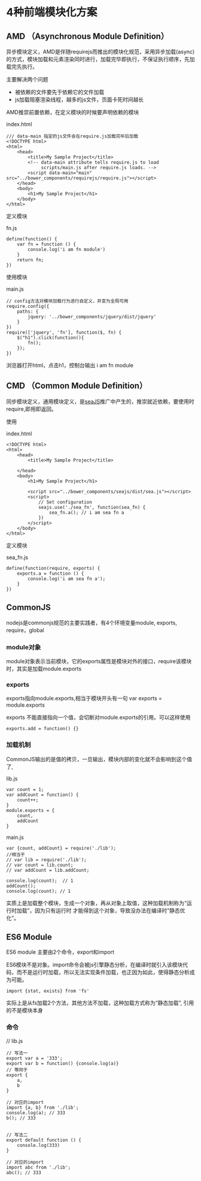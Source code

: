 # 4种前端模块化方案

## AMD （Asynchronous Module Definition）

异步模块定义，AMD是伴随requirejs而推出的模块化规范，采用异步加载(async)的方式，模块加载和元素渲染同时进行，加载完毕即执行，不保证执行顺序，先加载完先执行。

主要解决两个问题
* 被依赖的文件要先于依赖它的文件加载
* js加载阻塞渲染线程，越多的js文件，页面卡死时间越长

AMD推崇前置依赖，在定义模块的时候要声明依赖的模块

index.html
```
/// data-main 指定的js文件会在require.js加载完毕后加载
<!DOCTYPE html>
<html>
    <head>
        <title>My Sample Project</title>
        <!-- data-main attribute tells require.js to load
             scripts/main.js after require.js loads. -->
        <script data-main="main" src="../bower_components/requirejs/require.js"></script>
    </head>
    <body>
        <h1>My Sample Project</h1>
    </body>
</html>
```

定义模块

fn.js
```
define(function() {
    var fn = function () {
        console.log('i am fn module')
    }
    return fn;
})
```

使用模块

main.js
```
// config方法对模块加载行为进行自定义，并变为全局可用
require.config({
    paths: {
        jquery: '../bower_components/jquery/dist/jquery'
    }
})
require(['jquery', 'fn'], function($, fn) {
    $("h1").click(function(){
        fn();
    });
})
```
浏览器打开html，点击h1，控制台输出 i am fn module

## CMD （Common Module Definition）

同步模块定义，通用模块定义，是[seaJS](https://seajs.github.io/seajs/docs/)推广中产生的，推崇就近依赖，要使用时require,即用即返回。

使用

index.html
```
<!DOCTYPE html>
<html>
    <head>
        <title>My Sample Project</title>
        
    </head>
    <body>
        <h1>My Sample Project</h1>

        <script src="../bower_components/seajs/dist/sea.js"></script>
        <script>
            // Set configuration
            seajs.use('./sea_fn', function(sea_fn) {
                sea_fn.a(); // i am sea fn a
            })
        </script>
    </body>
</html>
```

定义模块

sea_fn.js
```
define(function(require, exports) {
    exports.a = function () {
        console.log('i am sea fn a');
    }
})

```

## CommonJS

nodejs是commonjs规范的主要实践者，有4个环境变量module, exports, require，global

### module对象

module对象表示当前模块，它的exports属性是模块对外的接口，require该模块时，其实是加载module.exports

### exports

exports指向module.exports,相当于模块开头有一句 var exports = module.exports

exports 不能直接指向一个值，会切断对module.exports的引用。可以这样使用 
```
exports.add = function() {}
```

### 加载机制

CommonJS输出的是值的拷贝，一旦输出，模块内部的变化就不会影响到这个值了,

lib.js
```
var count = 1;
var addCount = function() {
    count++;
}
module.exports = {
    count,
    addCount
}
```

main.js
```
var {count, addCount} = require('./lib');
//相当于
// var lib = require('./lib');
// var count = lib.count;
// var addCount = lib.addCount;

console.log(count);  // 1
addCount();
console.log(count); // 1
```

实质上是加载整个模块，生成一个对象，再从对象上取值，这种加载机制称为“运行时加载”，因为只有运行时
才能得到这个对象，导致没办法在编译时“静态优化”。

## ES6 Module

ES6 module 主要由2个命令，export和import

ES6模块不是对象。import命令会被js引擎静态分析，在编译时就引入该模块代码，而不是运行时加载，所以无法实现条件加载，也正因为如此，使得静态分析成为可能。

```
import {stat, exists} from 'fs'
```
实际上是从fs加载2个方法，其他方法不加载，这种加载方式称为“静态加载”,
引用的不是模块本身

### 命令

// lib.js

```
// 写法一
export var a = '333';
export var b = function() {console.log(a)}
// 等同于
export {
    a,
    b
}

// 对应的import
import {a, b} from './lib';
console.log(a); // 333
b(); // 333


// 写法二
export default function () {
    console.log(333)
}

// 对应的import
import abc from './lib';
abc(); // 333
```
